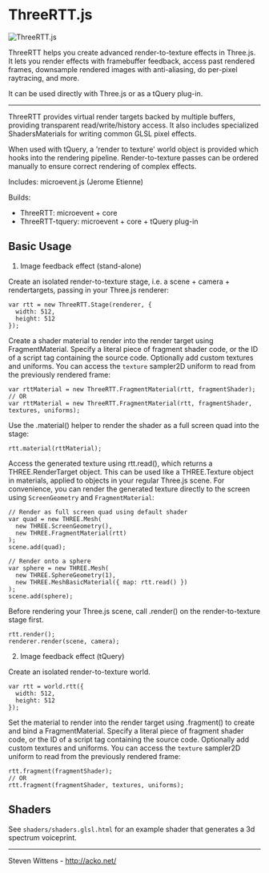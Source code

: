 ThreeRTT.js
==========

![ThreeRTT.js](https://raw.github.com/unconed/ThreeRTT.js/master/misc/ThreeRTT.png)

ThreeRTT helps you create advanced render-to-texture effects in Three.js. It lets you render effects with framebuffer feedback, access past rendered frames, downsample rendered images with anti-aliasing, do per-pixel raytracing, and more.

It can be used directly with Three.js or as a tQuery plug-in.

* * *

ThreeRTT provides virtual render targets backed by multiple buffers, providing transparent read/write/history access. It also includes specialized ShadersMaterials for writing common GLSL pixel effects.

When used with tQuery, a 'render to texture' world object is provided which hooks into the rendering pipeline. Render-to-texture passes can be ordered manually to ensure correct rendering of complex effects.

Includes: microevent.js (Jerome Etienne)

Builds:

 * ThreeRTT: microevent + core
 * ThreeRTT-tquery: microevent + core + tQuery plug-in

Basic Usage
-----

1) Image feedback effect (stand-alone)

Create an isolated render-to-texture stage, i.e. a scene + camera + rendertargets, passing in your Three.js renderer:

```
var rtt = new ThreeRTT.Stage(renderer, {
  width: 512,
  height: 512
});
```

Create a shader material to render into the render target using FragmentMaterial. Specify a literal piece of fragment shader code, or the ID of a script tag containing the source code. Optionally add custom textures and uniforms. You can access the `texture` sampler2D uniform to read from the previously rendered frame:

```
var rttMaterial = new ThreeRTT.FragmentMaterial(rtt, fragmentShader);
// OR
var rttMaterial = new ThreeRTT.FragmentMaterial(rtt, fragmentShader, textures, uniforms);
```

Use the .material() helper to render the shader as a full screen quad into the stage:

```
rtt.material(rttMaterial);
```

Access the generated texture using rtt.read(), which returns a THREE.RenderTarget object. This can be used like a THREE.Texture object in materials, applied to objects in your regular Three.js scene. For convenience, you can render the generated texture directly to the screen using `ScreenGeometry` and `FragmentMaterial`:

```
// Render as full screen quad using default shader
var quad = new THREE.Mesh(
  new THREE.ScreenGeometry(),
  new THREE.FragmentMaterial(rtt)
);
scene.add(quad);

// Render onto a sphere
var sphere = new THREE.Mesh(
  new THREE.SphereGeometry(1),
  new THREE.MeshBasicMaterial({ map: rtt.read() })
);
scene.add(sphere);
```

Before rendering your Three.js scene, call .render() on the render-to-texture stage first.
```
rtt.render();
renderer.render(scene, camera);
```

2) Image feedback effect (tQuery)

Create an isolated render-to-texture world.

```
var rtt = world.rtt({
  width: 512,
  height: 512
});
```

Set the material to render into the render target using .fragment() to create and bind a FragmentMaterial. Specify a literal piece of fragment shader code, or the ID of a script tag containing the source code. Optionally add custom textures and uniforms. You can access the `texture` sampler2D uniform to read from the previously rendered frame:

```
rtt.fragment(fragmentShader);
// OR
rtt.fragment(fragmentShader, textures, uniforms);
```


Shaders
-------

See `shaders/shaders.glsl.html` for an example shader that generates a 3d spectrum voiceprint.

* * *

Steven Wittens - http://acko.net/
